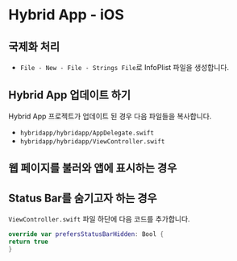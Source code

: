 # Hybrid App - iOS

## 국제화 처리
* `File - New - File - Strings File`로 InfoPlist 파일을 생성합니다.

## Hybrid App 업데이트 하기
Hybrid App 프로젝트가 업데이트 된 경우 다음 파일들을 복사합니다.
* `hybridapp/hybridapp/AppDelegate.swift`
* `hybridapp/hybridapp/ViewController.swift`

## 웹 페이지를 불러와 앱에 표시하는 경우


## Status Bar를 숨기고자 하는 경우
`ViewController.swift` 파일 하단에 다음 코드를 추가합니다.
```swift
override var prefersStatusBarHidden: Bool {
return true
}
```
